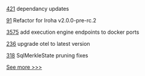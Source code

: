 
[421](https://github.com/hyperledger/cello/pull/421) dependancy updates

[91](https://github.com/hyperledger/iroha-javascript/pull/91) Refactor for Iroha v2.0.0-pre-rc.2

[3575](https://github.com/hyperledger/besu/pull/3575) add execution engine endpoints to docker ports

[236](https://github.com/hyperledger/fabric-chaincode-java/pull/236) upgrade otel to latest version

[318](https://github.com/hyperledger/transact/pull/318) SqlMerkleState pruning fixes


[See more >>>](https://start-here.hyperledger.org/pull-requests)
